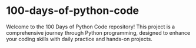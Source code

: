 # 100-days-of-python-code
Welcome to the 100 Days of Python Code repository! This project is a comprehensive journey through Python programming, designed to enhance your coding skills with daily practice and hands-on projects.
